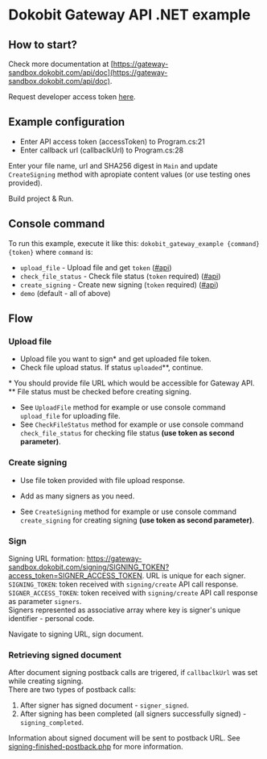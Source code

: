 # Dokobit Gateway API .NET example

## How to start? 

Check more documentation at  [https://gateway-sandbox.dokobit.com/api/doc](https://gateway-sandbox.dokobit.com/api/doc).

Request developer access token [here](https://www.dokobit.com/developers/request-token).

## Example configuration
- Enter API access token (accessToken) to Program.cs:21
- Enter callback url (callbaclkUrl) to Program.cs:28

Enter your file name, url and SHA256 digest in `Main` and update `CreateSigning` method with apropiate content values (or use testing ones provided).

Build project & Run.

## Console command

To run this example, execute it like this: `dokobit_gateway_example {command} {token}` where `command` is:
* `upload_file` - Upload file and get `token` ([#api](https://gateway-sandbox.dokobit.com/api/doc#_api_upload))
* `check_file_status` - Check file status (`token` required) ([#api](https://gateway-sandbox.dokobit.com/api/doc#_api_upload_status)) 
* `create_signing` - Create new signing (`token` required) ([#api](https://gateway-sandbox.dokobit.com/api/doc#_api_signing_create))
* `demo` (default - all of above)

## Flow

### Upload file
- Upload file you want to sign* and get uploaded file token.
- Check file upload status. If status `uploaded`\*\*, continue.

\* You should provide file URL which would be accessible for Gateway API.  
\*\* File status must be checked before creating signing.

- See `UploadFile` method for example or use console command `upload_file` for uploading file. 
- See `CheckFileStatus` method for example or use console command `check_file_status` for checking file status **(use token as second parameter)**.

### Create signing
- Use file token provided with file upload response.
- Add as many signers as you need.

- See `CreateSigning` method for example or use console command `create_signing` for creating signing  **(use token as second parameter)**.

### Sign
Signing URL formation: https://gateway-sandbox.dokobit.com/signing/SIGNING_TOKEN?access_token=SIGNER_ACCESS_TOKEN.
URL is unique for each signer.  
`SIGNING_TOKEN`: token received with `signing/create` API call response.  
`SIGNER_ACCESS_TOKEN`: token received with `signing/create` API call response as parameter `signers`.  
Signers represented as associative array where key is signer's unique identifier - personal code.  

Navigate to signing URL, sign document.  


### Retrieving signed document
After document signing postback calls are trigered, if `callbaclkUrl` was set while creating signing.  
There are two types of postback calls:
1. After signer has signed document - `signer_signed`.
2. After signing has been completed (all signers successfully signed) - `signing_completed`.

Information about signed document will be sent to postback URL. See [signing-finished-postback.php](https://github.com/dokobit/gateway-php-example/blob/master/signing-finished-postback.php) for more information.
